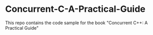 # Concurrent-C-A-Practical-Guide
This repo contains the code sample for the book "Concurrent C++: A Practical Guide"
